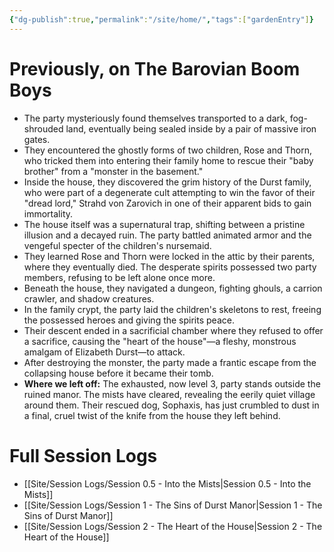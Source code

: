 ```yaml
---
{"dg-publish":true,"permalink":"/site/home/","tags":["gardenEntry"]}
---
```


# Previously, on The Barovian Boom Boys

- The party mysteriously found themselves transported to a dark, fog-shrouded land, eventually being sealed inside by a pair of massive iron gates.
- They encountered the ghostly forms of two children, Rose and Thorn, who tricked them into entering their family home to rescue their "baby brother" from a "monster in the basement."
- Inside the house, they discovered the grim history of the Durst family, who were part of a degenerate cult attempting to win the favor of their "dread lord," Strahd von Zarovich in one of their apparent bids to gain immortality.
- The house itself was a supernatural trap, shifting between a pristine illusion and a decayed ruin. The party battled animated armor and the vengeful specter of the children's nursemaid.
- They learned Rose and Thorn were locked in the attic by their parents, where they eventually died. The desperate spirits possessed two party members, refusing to be left alone once more.
- Beneath the house, they navigated a dungeon, fighting ghouls, a carrion crawler, and shadow creatures.
- In the family crypt, the party laid the children's skeletons to rest, freeing the possessed heroes and giving the spirits peace.
- Their descent ended in a sacrificial chamber where they refused to offer a sacrifice, causing the "heart of the house"—a fleshy, monstrous amalgam of Elizabeth Durst—to attack.
- After destroying the monster, the party made a frantic escape from the collapsing house before it became their tomb.
- **Where we left off:** The exhausted, now level 3, party stands outside the ruined manor. The mists have cleared, revealing the eerily quiet village around them. Their rescued dog, Sophaxis, has just crumbled to dust in a final, cruel twist of the knife from the house they left behind.

# Full Session Logs

- [[Site/Session Logs/Session 0.5 - Into the Mists\|Session 0.5 - Into the Mists]]
- [[Site/Session Logs/Session 1 - The Sins of Durst Manor\|Session 1 - The Sins of Durst Manor]]
- [[Site/Session Logs/Session 2 - The Heart of the House\|Session 2 - The Heart of the House]]